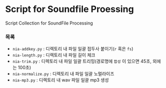 # Script for Soundfile Proessing
Script Collection for SoundFile Processing

### 목록
- `nia-addkey.py`    : 디렉토리 내 파일 일괄 접두사 붙이기(`r` 혹은 `fs`)
- `nia-length.py`    : 디렉토리 내 파일 길이 체크
- `nia-trim.py`      : 디렉토리 내 파일 일괄 트리밍(경로명에 `합성` 이 있으면 45초, 외에는 100초)
- `nia-normalize.py` : 디렉토리 내 파일 일괄 노멀라이즈
- `nia-mp3.py`       : 디렉토리 내 wav 파일 일괄 mp3 생성
